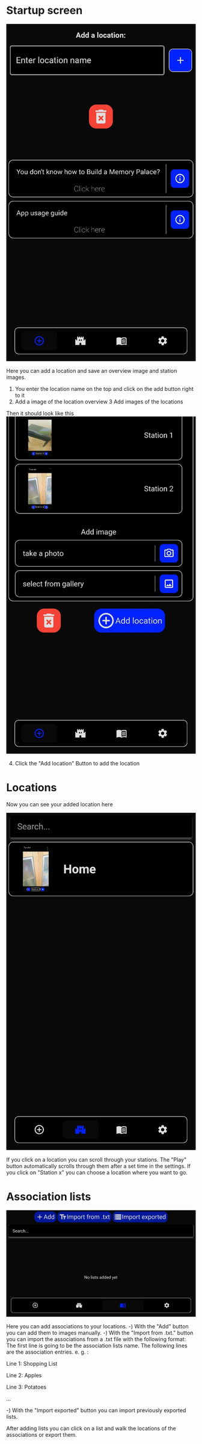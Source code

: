 # Startup screen
![alt text](https://github.com/Persie0/Memory-Palace-Usage-Guide/blob/main/images/photo_2022-08-08_16-38-39.jpg?raw=true)

Here you can add a location and save an overview image and station images.
1. You enter the location name on the top and click on the add button right to it
2. Add a image of the location overview
3 Add images of the locations

Then it should look like this
![alt text](https://github.com/Persie0/Memory-Palace-Usage-Guide/blob/main/images/photo_2022-08-08_16-38-41.jpg?raw=true)

4. Click the "Add location" Button to add the  location

# Locations
Now you can see your added location here

![alt text](https://github.com/Persie0/Memory-Palace-Usage-Guide/blob/main/images/photo_2022-08-08_16-38-25.jpg?raw=true)

If you click on a location you can scroll through your stations. The "Play" button automatically scrolls through them after a set time in the settings. If you click on "Station x" you can choose a location where you want to go.

# Association lists
![alt text](https://github.com/Persie0/Memory-Palace-Usage-Guide/blob/main/images/photo_2022-08-08_16-38-38.jpg?raw=true)

Here you can add associations to your locations. 
-) With the "Add" button you can add them to images manually. 
-) With the "Import from .txt." button you can import the associations from a .txt file with the following format: The first line is going to be the association lists name. The following lines are the association entries. e. g. : 

Line 1: Shopping List

Line 2: Apples

Line 3: Potatoes

...

-) With the "Import exported" button you can import previously exported lists.


After adding lists you can click on a list and walk the locations of the associations or export them.
